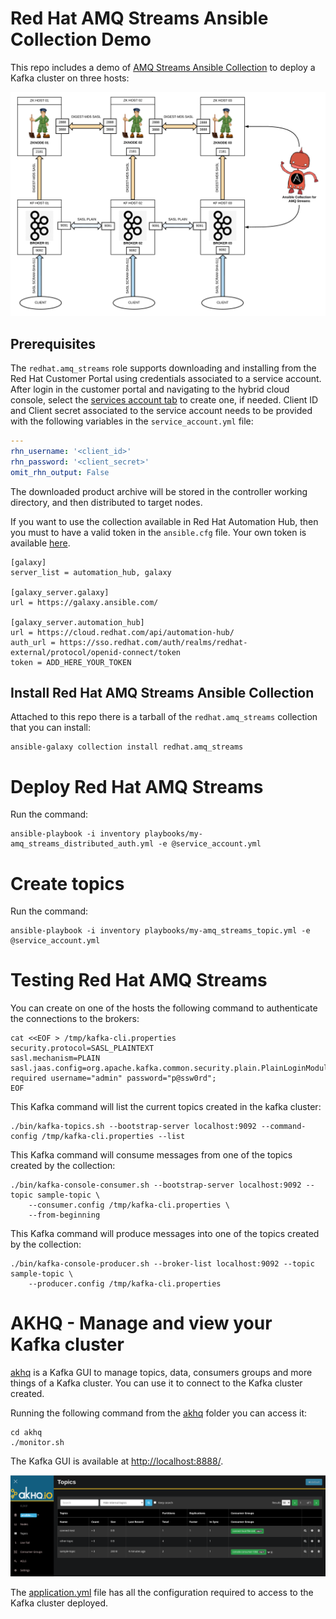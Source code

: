 # Red Hat AMQ Streams Ansible Collection Demo

This repo includes a demo of [AMQ Streams Ansible Collection](https://github.com/ansible-middleware/amq_streams)
to deploy a Kafka cluster on three hosts:

![Red Hat AMQ Streams Topology deployed by Ansible](amq-streams-ansible.png)

## Prerequisites

The `redhat.amq_streams` role supports downloading and installing from the Red Hat Customer Portal using
credentials associated to a service account. After login in the customer portal and navigating to the
hybrid cloud console, select the
[services account tab](https://console.redhat.com/application-services/service-accounts)
to create one, if needed. Client ID and Client secret associated to the service account needs to
be provided with the following variables in the `service_account.yml` file:

```yaml
---
rhn_username: '<client_id>'
rhn_password: '<client_secret>'
omit_rhn_output: False
```

The downloaded product archive will be stored in the controller working directory, and then distributed
to target nodes.

If you want to use the collection available in Red Hat Automation Hub, then you must to have a valid
token in the `ansible.cfg` file. Your own token is available [here](https://console.redhat.com/ansible/automation-hub/token).

```
[galaxy]
server_list = automation_hub, galaxy

[galaxy_server.galaxy]
url = https://galaxy.ansible.com/

[galaxy_server.automation_hub]
url = https://cloud.redhat.com/api/automation-hub/
auth_url = https://sso.redhat.com/auth/realms/redhat-external/protocol/openid-connect/token
token = ADD_HERE_YOUR_TOKEN
```

## Install Red Hat AMQ Streams Ansible Collection

Attached to this repo there is a tarball of the `redhat.amq_streams` collection that you can install:

```shell
ansible-galaxy collection install redhat.amq_streams
```

# Deploy Red Hat AMQ Streams

Run the command:

```shell
ansible-playbook -i inventory playbooks/my-amq_streams_distributed_auth.yml -e @service_account.yml
```

# Create topics

Run the command:

```shell
ansible-playbook -i inventory playbooks/my-amq_streams_topic.yml -e @service_account.yml
```

# Testing Red Hat AMQ Streams

You can create on one of the hosts the following command to authenticate the connections to
the brokers:

```shell
cat <<EOF > /tmp/kafka-cli.properties
security.protocol=SASL_PLAINTEXT
sasl.mechanism=PLAIN
sasl.jaas.config=org.apache.kafka.common.security.plain.PlainLoginModule required username="admin" password="p@ssw0rd";
EOF
```

This Kafka command will list the current topics created in the kafka cluster:

```shell
./bin/kafka-topics.sh --bootstrap-server localhost:9092 --command-config /tmp/kafka-cli.properties --list
```

This Kafka command will consume messages from one of the topics created by the collection:

```shell
./bin/kafka-console-consumer.sh --bootstrap-server localhost:9092 --topic sample-topic \
    --consumer.config /tmp/kafka-cli.properties \
    --from-beginning
```

This Kafka command will produce messages into one of the topics created by the collection:

```shell
./bin/kafka-console-producer.sh --broker-list localhost:9092 --topic sample-topic \
    --producer.config /tmp/kafka-cli.properties
```

# AKHQ - Manage and view your Kafka cluster

[akhq](https://akhq.io/) is a Kafka GUI to manage topics, data, consumers groups and more things
of a Kafka cluster. You can use it to connect to the Kafka cluster created.

Running the following command from the [akhq](./akhq/) folder you can access it:

```shell
cd akhq
./monitor.sh
```

The Kafka GUI is available at [http://localhost:8888/](http://localhost:8888/).

![Topics management by akhq](./akhq/akhq-topics.png)

The [application.yml](./akhq/application.yml) file has all the configuration required to access to
the Kafka cluster deployed.
